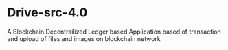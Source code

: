 # Drive-src-4.0
A Blockchain Decentrailized Ledger based Application based of transaction and upload of files and images on blockchain network 
